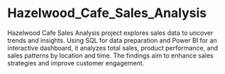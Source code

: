 # Hazelwood_Cafe_Sales_Analysis
Hazelwood Cafe Sales Analysis project explores sales data to uncover trends and insights. Using SQL for data preparation and Power BI for an interactive dashboard, it analyzes total sales, product performance, and sales patterns by location and time. The findings aim to enhance sales strategies and improve customer engagement.
